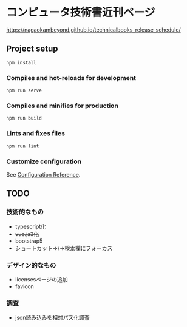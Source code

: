 # コンピュータ技術書近刊ページ

https://nagaokambeyond.github.io/technicalbooks_release_schedule/

## Project setup
```
npm install
```

### Compiles and hot-reloads for development
```
npm run serve
```

### Compiles and minifies for production
```
npm run build
```

### Lints and fixes files
```
npm run lint
```

### Customize configuration
See [Configuration Reference](https://cli.vuejs.org/config/).

## TODO
### 技術的なもの
- typescript化
- ~~vue.js3化~~
- ~~bootstrap5~~
- ショートカット→/→検索欄にフォーカス

### デザイン的なもの
- licensesページの追加
- favicon

 ### 調査
- json読み込みを相対パス化調査
